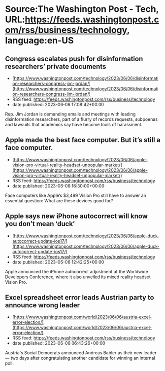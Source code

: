 # Source:The Washington Post - Tech, URL:https://feeds.washingtonpost.com/rss/business/technology, language:en-US

## Congress escalates push for disinformation researchers’ private documents
 - [https://www.washingtonpost.com/technology/2023/06/06/disinformation-researchers-congress-jim-jordan/](https://www.washingtonpost.com/technology/2023/06/06/disinformation-researchers-congress-jim-jordan/)
 - RSS feed: https://feeds.washingtonpost.com/rss/business/technology
 - date published: 2023-06-06 17:08:42+00:00

Rep. Jim Jordan is demanding emails and meetings with leading disinformation researchers, part of a flurry of records requests, subpoenas and lawsuits that academics say have become tools of harassment.

## Apple made the best face computer. But it’s still a face computer.
 - [https://www.washingtonpost.com/technology/2023/06/06/apple-vision-pro-virtual-reality-headset-unpopular-market/](https://www.washingtonpost.com/technology/2023/06/06/apple-vision-pro-virtual-reality-headset-unpopular-market/)
 - RSS feed: https://feeds.washingtonpost.com/rss/business/technology
 - date published: 2023-06-06 16:30:00+00:00

Face computers like Apple’s $3,499 Vision Pro still have to answer an essential question: What are these devices good for?

## Apple says new iPhone autocorrect will know you don’t mean ‘duck’
 - [https://www.washingtonpost.com/technology/2023/06/06/apple-duck-autocorrect-update-ios17/](https://www.washingtonpost.com/technology/2023/06/06/apple-duck-autocorrect-update-ios17/)
 - RSS feed: https://feeds.washingtonpost.com/rss/business/technology
 - date published: 2023-06-06 12:42:25+00:00

Apple announced the iPhone autocorrect adjustment at the Worldwide Developers Conference, where it also unveiled its mixed reality headset Vision Pro.

## Excel spreadsheet error leads Austrian party to announce wrong leader
 - [https://www.washingtonpost.com/world/2023/06/06/austria-excel-error-election/](https://www.washingtonpost.com/world/2023/06/06/austria-excel-error-election/)
 - RSS feed: https://feeds.washingtonpost.com/rss/business/technology
 - date published: 2023-06-06 06:43:26+00:00

Austria's Social Democrats announced Andreas Babler as their new leader — two days after congratulating another candidate for winning an internal poll.

